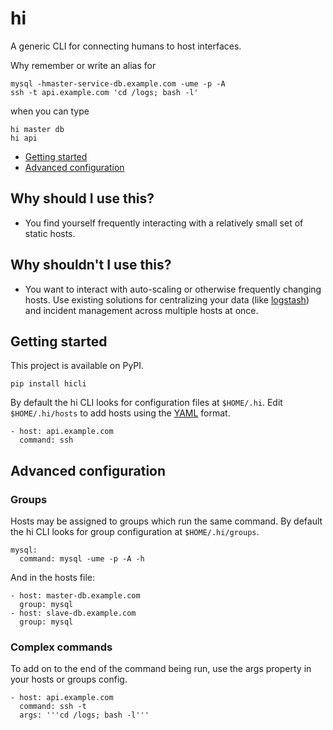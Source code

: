 # hi

A generic CLI for connecting humans to host interfaces.

Why remember or write an alias for

```
mysql -hmaster-service-db.example.com -ume -p -A
ssh -t api.example.com 'cd /logs; bash -l'
```

when you can type

```
hi master db
hi api
```

* [Getting started](#getting-started)
* [Advanced configuration](#advanced-configuration)

## Why should I use this?

* You find yourself frequently interacting with a relatively small set of static hosts.

## Why shouldn't I use this?

* You want to interact with auto-scaling or otherwise frequently changing hosts.
  Use existing solutions for centralizing your data (like [logstash](https://github.com/elastic/logstash)) and incident management across multiple hosts at once.

## Getting started

This project is available on PyPI.

```
pip install hicli
```

By default the hi CLI looks for configuration files at `$HOME/.hi`. Edit `$HOME/.hi/hosts` to add hosts using the [YAML](http://yaml.org) format.

```
- host: api.example.com
  command: ssh
```

## Advanced configuration

### Groups

Hosts may be assigned to groups which run the same command. By default the hi CLI looks for group configuration at `$HOME/.hi/groups`.

```
mysql:
  command: mysql -ume -p -A -h
```

And in the hosts file:

```
- host: master-db.example.com
  group: mysql
- host: slave-db.example.com
  group: mysql
```

### Complex commands

To add on to the end of the command being run, use the args property in your hosts or groups config.

```
- host: api.example.com
  command: ssh -t 
  args: '''cd /logs; bash -l'''
```

